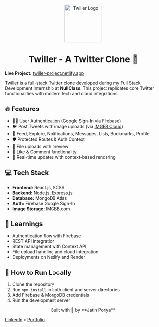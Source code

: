 <p align="center">
  <img src="https://twiller-project.netlify.app/logo512.png" width="120" alt="Twiller Logo"/>
</p>

<h1 align="center">Twiller - A Twitter Clone 🚀</h1>

**Live Project:** [twiller-project.netlify.app](https://twiller-project.netlify.app)

Twiller is a full-stack Twitter clone developed during my Full Stack Development Internship at **NullClass**. This project replicates core Twitter functionalities with modern tech and cloud integrations.

## 🔥 Features

- 🧑‍💻 User Authentication (Google Sign-In via Firebase)
- 🐦 Post Tweets with image uploads (via [IMGBB Cloud](https://imgbb.com/))
- 🧵 Feed, Explore, Notifications, Messages, Lists, Bookmarks, Profile
- 🛡️ Protected Routes & Auth Context
- 📁 File uploads with preview
- 💖 Like & Comment functionality
- 🧠 Real-time updates with context-based rendering

## 💻 Tech Stack

- **Frontend:** React.js, SCSS
- **Backend:** Node.js, Express.js
- **Database:** MongoDB Atlas
- **Auth:** Firebase Google Sign-In
- **Image Storage:** IMGBB.com

## 🧠 Learnings

- Authentication flow with Firebase
- REST API integration
- State management with Context API
- File upload handling and cloud integration
- Deployments on Netlify and Render

## 🚀 How to Run Locally

1. Clone the repository
2. Run `npm install` in both client and server directories
3. Add Firebase & MongoDB credentials
4. Run the development server


<p align="center">
  Built with 💙 by **Jatin Poriya**  
</p>
<p align="center">
  
  [LinkedIn](https://www.linkedin.com/in/jatin-poriya) • [Portfolio](https://jatinporiya.netlify.app)
</p>
